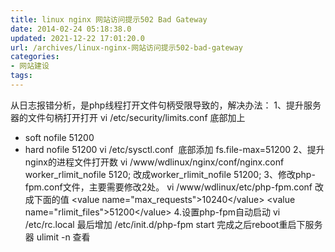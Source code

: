```yaml
---
title: linux nginx 网站访问提示502 Bad Gateway
date: 2014-02-24 05:18:38.0
updated: 2021-12-22 17:01:20.0
url: /archives/linux-nginx-网站访问提示502-bad-gateway
categories: 
- 网站建设
tags: 
---
```


从日志报错分析，是php线程打开文件句柄受限导致的，解决办法：
1、提升服务器的文件句柄打开打开
vi /etc/security/limits.conf 底部加上
* soft nofile 51200
* hard nofile 51200
vi /etc/sysctl.conf  底部添加
fs.file-max=51200
2、提升nginx的进程文件打开数
vi /www/wdlinux/nginx/conf/nginx.conf
worker_rlimit_nofile 5120; 改成worker_rlimit_nofile 51200;
3、修改php-fpm.conf文件，主要需要修改2处。
vi /www/wdlinux/etc/php-fpm.conf
改成下面的值
&lt;value name="max_requests"&gt;10240&lt;/value&gt;
&lt;value name="rlimit_files"&gt;51200&lt;/value&gt;
4.设置php-fpm自动启动
vi /etc/rc.local 最后增加
/etc/init.d/php-fpm start
完成之后reboot重启下服务器
ulimit -n 查看